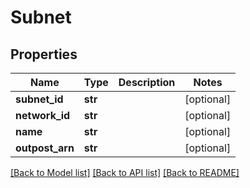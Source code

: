 # Subnet

## Properties
Name | Type | Description | Notes
------------ | ------------- | ------------- | -------------
**subnet_id** | **str** |  | [optional] 
**network_id** | **str** |  | [optional] 
**name** | **str** |  | [optional] 
**outpost_arn** | **str** |  | [optional] 

[[Back to Model list]](../README.md#documentation-for-models) [[Back to API list]](../README.md#documentation-for-api-endpoints) [[Back to README]](../README.md)


